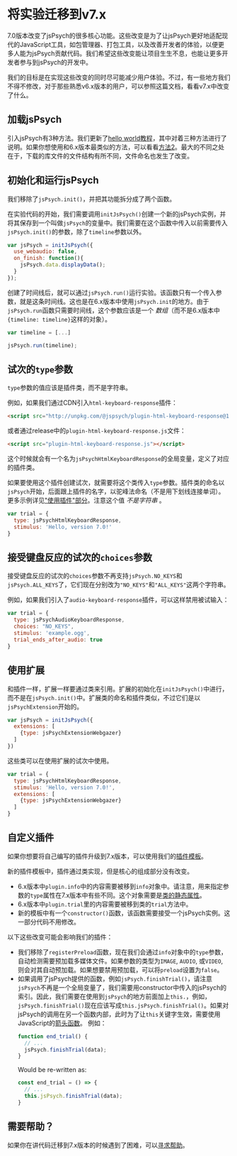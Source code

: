 # 将实验迁移到v7.x

7.0版本改变了jsPsych的很多核心功能。这些改变是为了让jsPsych更好地适配现代的JavaScript工具，如包管理器、打包工具，以及改善开发者的体验，以便更多人能为jsPsych贡献代码。我们希望这些改变能让项目生生不息，也能让更多开发者参与到jsPsych的开发中。

我们的目标是在实现这些改变的同时尽可能减少用户体验。不过，有一些地方我们不得不修改，对于那些熟悉v6.x版本的用户，可以参照这篇文档，看看v7.x中改变了什么。

## 加载jsPsych

引入jsPsych有3种方法。我们更新了[hello world教程](../tutorials/hello-world.md)，其中对着三种方法进行了说明。如果你想使用和6.x版本最类似的方法，可以看看[方法2](../tutorials/hello-world.md#2jspsych_1)。最大的不同之处在于，下载的库文件的文件结构有所不同，文件命名也发生了改变。

## 初始化和运行jsPsych

我们移除了`jsPsych.init()`，并把其功能拆分成了两个函数。

在实验代码的开始，我们需要调用`initJsPsych()`创建一个新的jsPsych实例，并将其保存到一个叫做`jsPsych`的变量中。我们需要在这个函数中传入以前需要传入`jsPsych.init()`的参数，除了`timeline`参数以外。

```js
var jsPsych = initJsPsych({
  use_webaudio: false,
  on_finish: function(){
    jsPsych.data.displayData();
  }
});
```

创建了时间线后，就可以通过`jsPsych.run()`运行实验。该函数只有一个传入参数，就是这条时间线。这也是在6.x版本中使用`jsPsych.init`的地方。由于`jsPsych.run`函数只需要时间线，这个参数应该是一个 *数组*（而不是6.x版本中`{timeline: timeline}`这样的对象）。

```js
var timeline = [...]

jsPsych.run(timeline);
```

## 试次的`type`参数

`type`参数的值应该是插件类，而不是字符串。

例如，如果我们通过CDN引入`html-keyboard-response`插件：

```html
<script src="http://unpkg.com/@jspsych/plugin-html-keyboard-response@1.1.0"></script>
```

或者通过release中的`plugin-html-keyboard-response.js`文件：

```html
<script src="plugin-html-keyboard-response.js"></script>
```

这个时候就会有一个名为`jsPsychHtmlKeyboardResponse`的全局变量，定义了对应的插件类。

如果要使用这个插件创建试次，就需要将这个类传入`type`参数。插件类的命名以`jsPsych`开始，后面跟上插件的名字，以驼峰法命名（不是用下划线连接单词）。更多示例详见["使用插件"部分](../overview/plugins.md#_2)。注意这个值 *不是字符串* 。

```js
var trial = {
  type: jsPsychHtmlKeyboardResponse,
  stimulus: 'Hello, version 7.0!'
}
```

## 接受键盘反应的试次的`choices`参数

接受键盘反应的试次的`choices`参数不再支持`jsPsych.NO_KEYS`和`jsPsych.ALL_KEYS`了，它们现在分别改为`"NO_KEYS"`和`"ALL_KEYS"`这两个字符串。

例如，如果我们引入了`audio-keyboard-response`插件，可以这样禁用被试输入：

```js
var trial = {
  type: jsPsychAudioKeyboardResponse,
  choices: "NO_KEYS",
  stimulus: 'example.ogg',
  trial_ends_after_audio: true
}
```

## 使用扩展

和插件一样，扩展一样要通过类来引用。扩展的初始化在`initJsPsych()`中进行，而不是在`jsPsych.init()`中。扩展类的命名和插件类似，不过它们是以`jsPsychExtension`开始的。

```js
var jsPsych = initJsPsych({
  extensions: [
    {type: jsPsychExtensionWebgazer}
  ]
})
```

这些类可以在使用扩展的试次中使用。

```js
var trial = {
  type: jsPsychHtmlKeyboardResponse,
  stimulus: 'Hello, version 7.0!',
  extensions: [
    {type: jsPsychExtensionWebgazer}
  ]
}
```

## 自定义插件

如果你想要将自己编写的插件升级到7.x版本，可以使用我们的[插件模板](https://github.com/jspsych/jspsych-contrib/blob/main/packages/plugin-template/index.js)。

新的插件模板中，插件通过类实现，但是核心的组成部分没有改变。

* 6.x版本中`plugin.info`中的内容需要被移到`info`对象中。请注意，用来指定参数的`type`属性在7.x版本中有些不同。这个对象需要是[类的静态属性](https://github.com/jspsych/jspsych-contrib/blob/6a27c3fc72fdb1feb1a4041cd670775a7c4bf51d/packages/plugin-template/index.js#L39)。
* 6.x版本中`plugin.trial`里的内容需要被移到类的`trial`方法中。
* 新的模板中有一个`constructor()`函数，该函数需要接受一个jsPsych实例。这一部分代码不用修改。

以下这些改变可能会影响我们的插件：

* 我们移除了`registerPreload`函数，现在我们会通过`info`对象中的`type`参数，自动检测需要预加载多媒体文件。如果参数的类型为`IMAGE`, `AUDIO`, 或`VIDEO`, 则会对其自动预加载。如果想要禁用预加载，可以将`preload`设置为`false`。
* 如果调用了jsPsych提供的函数，例如`jsPsych.finishTrial()`，请注意`jsPsych`不再是一个全局变量了，我们需要用constructor中传入的jsPsych的索引。因此，我们需要在使用到`jsPsych`的地方前面加上`this.`，例如，`jsPsych.finishTrial()`现在应该写成`this.jsPsych.finishTrial()`。如果对jsPsych的调用在另一个函数内部，此时为了让`this`关键字生效，需要使用JavaScript的[箭头函数](https://developer.mozilla.org/en-US/docs/Web/JavaScript/Reference/Functions/Arrow_functions)。
    例如：
    ```js
    function end_trial() {
      // ...
      jsPsych.finishTrial(data);
    }
    ```
    Would be re-written as:
    ```js
    const end_trial = () => {
      // ...
      this.jsPsych.finishTrial(data);
    }
    ```

## 需要帮助？

如果你在讲代码迁移到7.x版本的时候遇到了困难，可以[寻求帮助](https://github.com/jspsych/jsPsych/discussions/2179)。